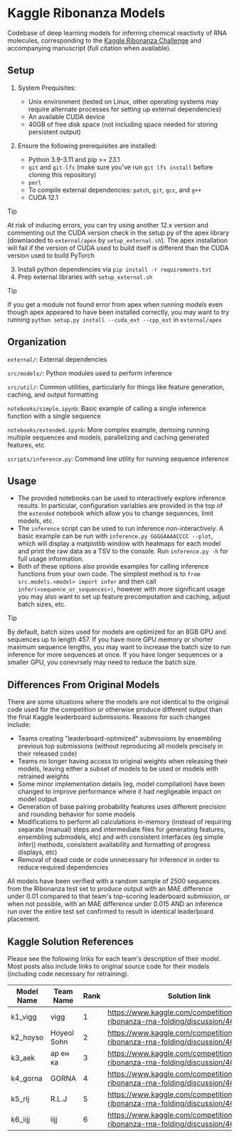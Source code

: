 # Kaggle Ribonanza Models

Codebase of deep learning models for inferring chemical reactivity of RNA molecules, corresponding to the
[Kaggle Ribonanza Challenge](https://www.kaggle.com/competitions/stanford-ribonanza-rna-folding) and
accompanying manuscript (full citation when available).

## Setup

1) System Prequisites:
    * Unix environment (tested on Linux, other operating systems may require alternate processes for setting up external dependencies)
    * An available CUDA device
    * 40GB of free disk space (not including space needed for storing persistent output)

2) Ensure the following prerequisites are installed:
    * Python 3.9-3.11 and pip >= 23.1
    * `git` and `git-lfs` (make sure you've run `git lfs install` before cloning this repository)
    * `perl`
    * To compile external dependencies: `patch`, `git`, `gcc`, and `g++`
    * CUDA 12.1
> [!TIP]
> At risk of inducing errors, you can try using another 12.x version and commenting out the CUDA version check in the setup.py
> of the apex library (downlaoded to `external/apex` by `setup_external.sh`). The apex installation will fail if the version
> of CUDA used to build itself is different than the CUDA version used to build PyTorch

3) Install python dependencies via `pip install -r requirements.txt`
4) Prep external libraries with `setup_external.sh`
> [!TIP]
> If you get a module not found error from apex when running models even though apex appeared to have been
  installed correctly, you may want to try running `python setup.py install --cuda_ext --cpp_ext` in `external/apex`

## Organization
`external/`: External dependencies

`src/models/`: Python modules used to perform inference

`src/util/`: Common utilities, particularly for things like feature generation, caching, and output formatting 

`notebooks/simple.ipynb`: Basic example of calling a single inference function with a single sequence

`notebooks/extended.ipynb`: More complex example, demoing running multiple sequences and models, parallelizing and caching generated features, etc

`scripts/inference.py`: Command line utility for running sequence inference

## Usage
* The provided notebooks can be used to interactively explore inference results. In particular, configuration variables are
  provided in the top of the `extended` notebook which allow you to change sequences, limit models, etc.
* The `inference` script can be used to run inference non-interactively. A basic example can be run with `inference.py GGGGAAAACCCC --plot`,
  which will display a matplotlib window with heatmaps for each model and print the raw data as a TSV to the console. Run `inference.py -h`
  for full usage information.
* Both of these options also provide examples for calling inference functions from your own code. The simplest
  method is to `from src.models.<model> import infer` and then call `infer(<sequence_or_sequences>)`, however with more significant usage
  you may also want to set up feature precomputation and caching, adjust batch sizes, etc.

> [!TIP]
> By default, batch sizes used for models are optimized for an 8GB GPU and sequences up to length 457. If you have more GPU memory or shorter maximum sequence lengths, you may want to increase the batch size to run inference for more sequences at once. If you have longer sequences or a smaller GPU, you conevrsely may need to reduce the batch size.

## Differences From Original Models
There are some situations where the models are not identical to the original code used for the competition or otherwise
produce different output than the final Kaggle leaderboard submissions. Reasons for such changes include:
* Teams creating "leaderboard-optimized" submissions by ensembling previous top submissions (without reproducing all models precisely in their released code)
* Teams no longer having access to original weights when releasing their models, leaving either a subset of models to be used or models with retrained weights
* Some minor implementation details (eg, model compilation) have been changed to improve performance where it had negligeable impact on model output
* Generation of base pairing probability features uses different precision and rounding behavior for some models
* Modifications to perform all calculations in-memory (instead of requiring separate (manual) steps
  and intermediate files for generating features, ensembling submodels, etc) and with consistent interfaces
  (eg simple infer() methods, consistent availability and formatting of progress displays, etc)
* Removal of dead code or code unnecessary for inference in order to reduce required dependencies

All models have been verified with a random sample of 2500 sequences from the Ribonanza test set to produce output
with an MAE difference under 0.01 compared to that team's top-scoring leaderboard submission, or when not possible,
with an MAE difference under 0.015 AND an inference run over the entire test set confirmed to result in identical
leaderboard placement.

## Kaggle Solution References
Please see the following links for each team's description of their model. Most posts also include
links to original source code for their models (including code necessary for retraining).

| Model Name | Team Name                       | Rank  | Solution link                                                                      |
|------------|---------------------------------|-------|------------------------------------------------------------------------------------|
|k1_vigg     |vigg                             |   1   |https://www.kaggle.com/competitions/stanford-ribonanza-rna-folding/discussion/460121|
|k2_hoyso    |Hoyeol Sohn                      |   2   |https://www.kaggle.com/competitions/stanford-ribonanza-rna-folding/discussion/460316|
|k3_aek      |ар ен ка                         |   3   |https://www.kaggle.com/competitions/stanford-ribonanza-rna-folding/discussion/460403|
|k4_gorna    |GORNA                            |   4   |https://www.kaggle.com/competitions/stanford-ribonanza-rna-folding/discussion/460203|
|k5_rlj      |R.L.J                            |   5   |https://www.kaggle.com/competitions/stanford-ribonanza-rna-folding/discussion/460250|
|k6_iijj     |iijj                             |   6   |https://www.kaggle.com/competitions/stanford-ribonanza-rna-folding/discussion/460392|
